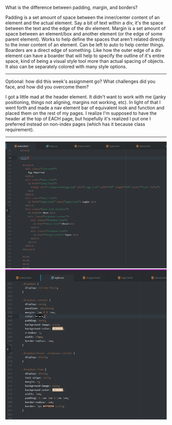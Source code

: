 What is the difference between padding, margin, and borders?

Padding is a set amount of space between the inner/center content of an element and the actual element. Say a bit of text within a div, it's the space between the text and the edge of the div element.
Margin is a set amount of space between an element/box and another element (or the edge of some parent element). Works to help define the spaces that aren't related directly to the inner content of an element. Can be left to auto to help center things.
Boarders are a direct edge of something. Like how the outer edge of a div element can have a boarder that will help to specify the outline of it's entire space, kind of being a visual style tool more than actual spacing of objects. It also can be separately colored with many style options.

--------------------

Optional: how did this week's assignment go? What challenges did you face, and how did you overcome them?

I got a little mad at the header element. It didn't want to work with me (janky positioning, things not aligning, margins not working, etc). In light of that I went forth and made a nav element bar of equivalent look and function and placed them on the rest of my pages. I realize I'm supposed to have the header at the top of EACH page, but hopefully it's realized I put one I preferred instead on non-index pages (which has it because class requirement).

--------------------

![Screenshot](./images/indexscreen.PNG)
![Screenshot](./images/stylescreen.PNG)
